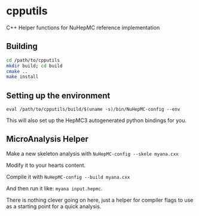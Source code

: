 # cpputils

C++ Helper functions for NuHepMC reference implementation

## Building

```bash
cd /path/to/cpputils
mkdir build; cd build
cmake ..
make install
```

## Setting up the environment

```
eval /path/to/cpputils/build/$(uname -s)/bin/NuHepMC-config --env
```

This will also set up the HepMC3 autogenerated python bindings for you.

## MicroAnalysis Helper

Make a new skeleton analysis with `NuHepMC-config --skele myana.cxx`

Modify it to your hearts content.

Compile it with `NuHepMC-config --build myana.cxx`

And then run it like: `myana input.hepmc`.

There is nothing clever going on here, just a helper for compiler flags to
use as a starting point for a quick analysis.